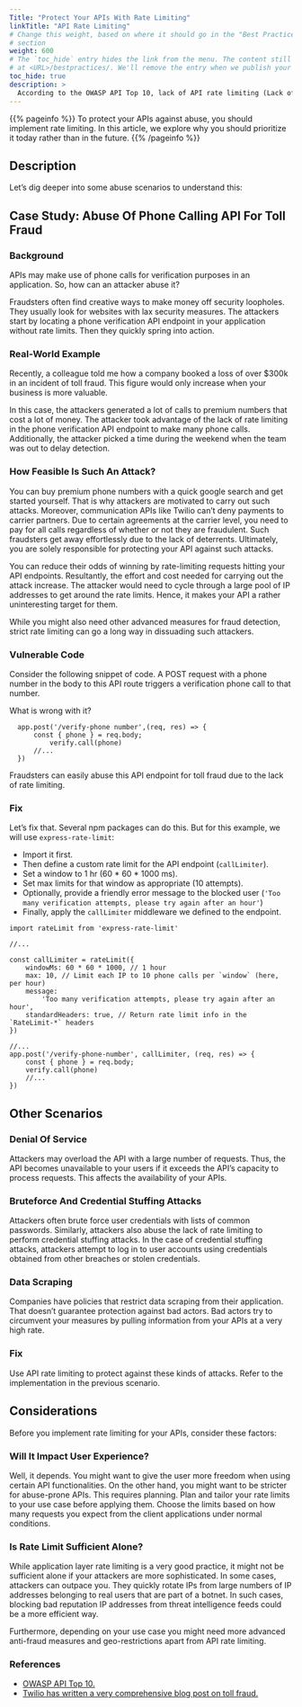 ```yaml
---
Title: "Protect Your APIs With Rate Limiting"
linkTitle: "API Rate Limiting"
# Change this weight, based on where it should go in the "Best Practices"
# section
weight: 600
# The `toc_hide` entry hides the link from the menu. The content still available
# at <URL>/bestpractices/. We'll remove the entry when we publish your work
toc_hide: true
description: >
  According to the OWASP API Top 10, lack of API rate limiting (Lack of resources and rate limiting) accounts for the 4th most common type of vulnerability in APIs. Attackers are always on the lookout for APIs with weak protection. The impact is not always limited to DoS (Denial of Service). For instance, the attacker can misuse a lack of rate limit to make phone calls to premium phone numbers. While doing so, they can easily cause a lot of financial losses to the business.
---
```


{{% pageinfo %}}
  To protect your APIs against abuse, you should implement rate limiting. In this article, we explore why you should prioritize it today rather than in the future.
{{% /pageinfo %}}

## Description
  
Let’s dig deeper into some abuse scenarios to understand this:

## Case Study: Abuse Of Phone Calling API For Toll Fraud
  
### Background
  
APIs may make use of phone calls for verification purposes in an application. So, how can an attacker abuse it? 

Fraudsters often find creative ways to make money off security loopholes. They usually look for websites with lax security measures. The attackers start by locating a phone verification API endpoint in your application without rate limits. Then they quickly spring into action.

### Real-World Example
  
Recently, a colleague told me how a company booked a loss of over $300k in an incident of toll fraud. This figure would only increase when your business is more valuable.

In this case, the attackers generated a lot of calls to premium numbers that cost a lot of money. The attacker took advantage of the lack of rate limiting in the phone verification API endpoint to make many phone calls. Additionally, the attacker picked a time during the weekend when the team was out to delay detection.

### How Feasible Is Such An Attack?
  
You can buy premium phone numbers with a quick google search and get started yourself. That is why attackers are motivated to carry out such attacks. Moreover, communication APIs like Twilio can’t deny payments to carrier partners. Due to certain agreements at the carrier level, you need to pay for all calls regardless of whether or not they are fraudulent. Such fraudsters get away effortlessly due to the lack of deterrents. Ultimately, you are solely responsible for protecting your API against such attacks.

You can reduce their odds of winning by rate-limiting requests hitting your API endpoints. Resultantly, the effort and cost needed for carrying out the attack increase. The attacker would need to cycle through a large pool of IP addresses to get around the rate limits. Hence, it makes your API a rather uninteresting target for them. 

While you might also need other advanced measures for fraud detection, strict rate limiting can go a long way in dissuading such attackers.

### Vulnerable Code
  
Consider the following snippet of code. A POST request with a phone number in the body to this API route triggers a verification phone call to that number.

What is wrong with it?

```
  app.post('/verify-phone number',(req, res) => {
	  const { phone } = req.body;	
    	  verify.call(phone)
	  //...
  })
```

Fraudsters can easily abuse this API endpoint for toll fraud due to the lack of rate limiting.

### Fix

Let’s fix that. Several npm packages can do this. But for this example, we will use `express-rate-limit`:

- Import it first. 
- Then define a custom rate limit for the API endpoint (`callLimiter`). 
- Set a window to 1 hr (60 * 60 * 1000 ms).
- Set max limits for that window as appropriate (10 attempts).
- Optionally, provide a friendly error message to the blocked user (`'Too many verification attempts, please try again after an hour'`)
- Finally, apply the `callLimiter` middleware we defined to the endpoint.

```
import rateLimit from 'express-rate-limit'

//...

const callLimiter = rateLimit({
	windowMs: 60 * 60 * 1000, // 1 hour
	max: 10, // Limit each IP to 10 phone calls per `window` (here, per hour)
	message:
		'Too many verification attempts, please try again after an hour',
	standardHeaders: true, // Return rate limit info in the `RateLimit-*` headers
})
 
//...
app.post('/verify-phone-number', callLimiter, (req, res) => {
	const { phone } = req.body;	
  	verify.call(phone)
	//...
})
```

## Other Scenarios
  
### Denial Of Service
  
Attackers may overload the API with a large number of requests. Thus, the API becomes unavailable to your users if it exceeds the API’s capacity to process requests. This affects the availability of your APIs.
  
### Bruteforce And Credential Stuffing Attacks
  
Attackers often brute force user credentials with lists of common passwords. Similarly, attackers also abuse the lack of rate limiting to perform credential stuffing attacks. In the case of credential stuffing attacks, attackers attempt to log in to user accounts using credentials obtained from other breaches or stolen credentials.
 
### Data Scraping
  
Companies have policies that restrict data scraping from their application. That doesn’t guarantee protection against bad actors. Bad actors try to circumvent your measures by pulling information from your APIs at a very high rate.
  
### Fix
  
Use API rate limiting to protect against these kinds of attacks. Refer to the implementation in the previous scenario.
 
## Considerations
  
Before you implement rate limiting for your APIs, consider these factors:
  
### Will It Impact User Experience?
  
Well, it depends. You might want to give the user more freedom when using certain API functionalities. On the other hand, you might want to be stricter for abuse-prone APIs. This requires planning. Plan and tailor your rate limits to your use case before applying them. Choose the limits based on how many requests you expect from the client applications under normal conditions.

### Is Rate Limit Sufficient Alone?
  
While application layer rate limiting is a very good practice, it might not be sufficient alone if your attackers are more sophisticated. In some cases, attackers can outpace you. They quickly rotate IPs from large numbers of IP addresses belonging to real users that are part of a botnet. In such cases, blocking bad reputation IP addresses from threat intelligence feeds could be a more efficient way.

Furthermore, depending on your use case you might need more advanced anti-fraud measures and geo-restrictions apart from API rate limiting.
  
### References
- [OWASP API Top 10.](https://owasp.org/www-project-api-security/)
- [Twilio has written a very comprehensive blog post on toll fraud.](https://www.twilio.com/learn/voice-and-video/toll-fraud)
